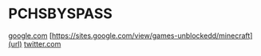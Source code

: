 # PCHSBYSPASS
[google.com](url)
[https://sites.google.com/view/games-unblockedd/minecraft](url)
[twitter.com](url)
